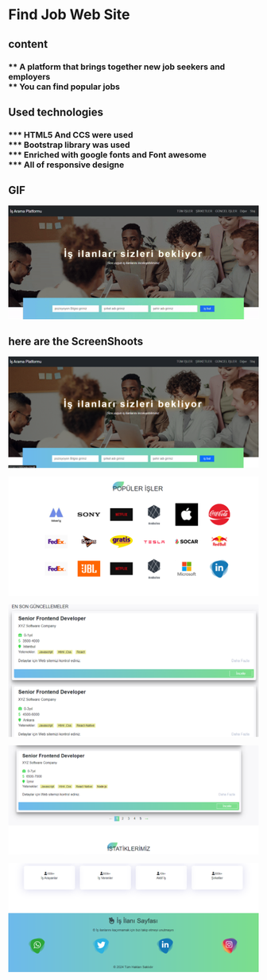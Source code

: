 <h1> Find Job Web Site </h1>


<h2>content</h2>

<h3>
  ** A platform that brings together new job seekers and employers <br>
  ** You can find popular jobs <br>



</h3>


<h2>Used technologies</h2>

<h3>
    *** HTML5 And CCS were used<br>
    *** Bootstrap library  was used<br>
    *** Enriched with google fonts and Font awesome<br>
    *** All of responsive designe<br>



</h3>

<h2>GIF</h2>

![](is_bulma.gif)

<h2>here are the ScreenShoots</h2>

![](EkranAlıntısı1.PNG)

![](EkranAlıntısı2.PNG)

![](EkranAlıntısı3.PNG)

![](EkranAlıntısı4.PNG)

![](EkranAlıntısı5.PNG)







